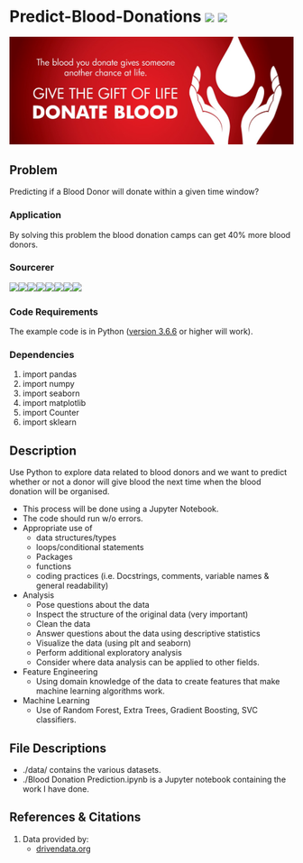 # Predict-Blood-Donations [![](https://img.shields.io/github/license/sourcerer-io/hall-of-fame.svg?colorB=ff0000)](https://github.com/souvikb07/Predict-Blood-Donations/blob/master/LICENSE)  [![](https://img.shields.io/badge/Souvik-Banerjee-blue.svg)](https://souvikb07.github.io)

<img src = "https://github.com/souvikb07/souvikb07.github.io/blob/master/images/blood_donationcover.jpeg">

## Problem
Predicting if a Blood Donor will donate within a given time window?

### Application
By solving this problem the blood donation camps can get 40% more blood donors.

### Sourcerer
[![](https://sourcerer.io/fame/souvikb07/souvikb07/Predict-Blood-Donations/images/0)](https://sourcerer.io/fame/souvikb07/souvikb07/Predict-Blood-Donations/links/0)[![](https://sourcerer.io/fame/souvikb07/souvikb07/Predict-Blood-Donations/images/1)](https://sourcerer.io/fame/souvikb07/souvikb07/Predict-Blood-Donations/links/1)[![](https://sourcerer.io/fame/souvikb07/souvikb07/Predict-Blood-Donations/images/2)](https://sourcerer.io/fame/souvikb07/souvikb07/Predict-Blood-Donations/links/2)[![](https://sourcerer.io/fame/souvikb07/souvikb07/Predict-Blood-Donations/images/3)](https://sourcerer.io/fame/souvikb07/souvikb07/Predict-Blood-Donations/links/3)[![](https://sourcerer.io/fame/souvikb07/souvikb07/Predict-Blood-Donations/images/4)](https://sourcerer.io/fame/souvikb07/souvikb07/Predict-Blood-Donations/links/4)[![](https://sourcerer.io/fame/souvikb07/souvikb07/Predict-Blood-Donations/images/5)](https://sourcerer.io/fame/souvikb07/souvikb07/Predict-Blood-Donations/links/5)[![](https://sourcerer.io/fame/souvikb07/souvikb07/Predict-Blood-Donations/images/6)](https://sourcerer.io/fame/souvikb07/souvikb07/Predict-Blood-Donations/links/6)[![](https://sourcerer.io/fame/souvikb07/souvikb07/Predict-Blood-Donations/images/7)](https://sourcerer.io/fame/souvikb07/souvikb07/Predict-Blood-Donations/links/7)

### Code Requirements
The example code is in Python ([version 3.6.6](https://www.python.org/downloads/release/python-366/) or higher will work). 

### Dependencies

1) import pandas
2) import numpy
3) import seaborn
4) import matplotlib
5) import Counter
6) import sklearn

## Description

Use Python to explore data related to blood donors and we want to predict whether or not a donor will give blood the next time when the blood donation will be organised.

* This process will be done using a Jupyter Notebook.
* The code should run w/o errors.
* Appropriate use of
    * data structures/types
    * loops/conditional statements
    * Packages
    * functions
    * coding practices (i.e. Docstrings, comments, variable names & general
      readability)
* Analysis
    * Pose questions about the data
    * Inspect the structure of the original data (very important)
    * Clean the data
    * Answer questions about the data using descriptive statistics
    * Visualize the data (using plt and seaborn)
    * Perform additional exploratory analysis
    * Consider where data analysis can be applied to other fields.
* Feature Engineering
    * Using domain knowledge of the data to create features that make machine learning algorithms work. 
* Machine Learning
    * Use of Random Forest, Extra Trees, Gradient Boosting, SVC classifiers.

## File Descriptions

* ./data/ contains the various datasets.
* ./Blood Donation Prediction.ipynb is a Jupyter notebook containing the work I have done.

## References & Citations

1. Data provided by:
    * [drivendata.org](https://www.drivendata.org/competitions/2/warm-up-predict-blood-donations/data/)
